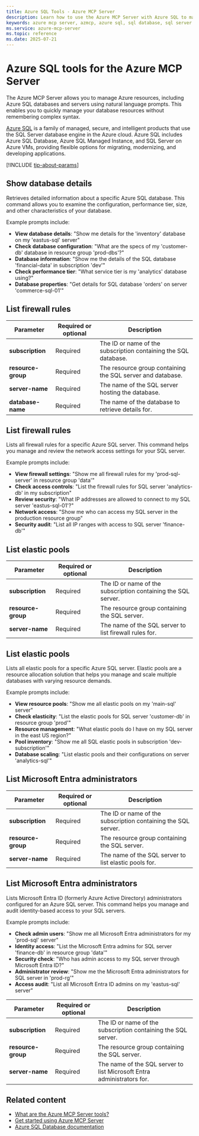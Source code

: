 ```yaml
---
title: Azure SQL Tools - Azure MCP Server
description: Learn how to use the Azure MCP Server with Azure SQL to manage your databases, servers, and other SQL resources.
keywords: azure mcp server, azmcp, azure sql, sql database, sql server
ms.service: azure-mcp-server
ms.topic: reference
ms.date: 2025-07-21
---
```


# Azure SQL tools for the Azure MCP Server

The Azure MCP Server allows you to manage Azure resources, including Azure SQL databases and servers using natural language prompts. This enables you to quickly manage your database resources without remembering complex syntax.

[Azure SQL](/azure/azure-sql/) is a family of managed, secure, and intelligent products that use the SQL Server database engine in the Azure cloud. Azure SQL includes Azure SQL Database, Azure SQL Managed Instance, and SQL Server on Azure VMs, providing flexible options for migrating, modernizing, and developing applications.

[!INCLUDE [tip-about-params](../includes/tools/parameter-consideration.md)]

## Show database details

<!-- 
azmcp sql db show --subscription
-->

Retrieves detailed information about a specific Azure SQL database. This command allows you to examine the configuration, performance tier, size, and other characteristics of your database.

Example prompts include:

- **View database details**: "Show me details for the 'inventory' database on my 'eastus-sql' server"
- **Check database configuration**: "What are the specs of my 'customer-db' database in resource group 'prod-dbs'?"
- **Database information**: "Show me the details of the SQL database 'financial-data' in subscription 'dev'"
- **Check performance tier**: "What service tier is my 'analytics' database using?"
- **Database properties**: "Get details for SQL database 'orders' on server 'commerce-sql-01'"
## List firewall rules

| Parameter | Required or optional | Description |
|-----------|-------------|-------------|
| **subscription** | Required | The ID or name of the subscription containing the SQL database. |
| **resource-group** | Required | The resource group containing the SQL server and database. |
| **server-name** | Required | The name of the SQL server hosting the database. |
| **database-name** | Required | The name of the database to retrieve details for. |


## List firewall rules

<!-- 
azmcp sql firewall-rule list --subscription
-->

Lists all firewall rules for a specific Azure SQL server. This command helps you manage and review the network access settings for your SQL server.

Example prompts include:

- **View firewall settings**: "Show me all firewall rules for my 'prod-sql-server' in resource group 'data'"
- **Check access controls**: "List the firewall rules for SQL server 'analytics-db' in my subscription"
- **Review security**: "What IP addresses are allowed to connect to my SQL server 'eastus-sql-01'?"
- **Network access**: "Show me who can access my SQL server in the production resource group"
- **Security audit**: "List all IP ranges with access to SQL server 'finance-db'"
## List elastic pools

| Parameter | Required or optional | Description |
|-----------|-------------|-------------|
| **subscription** | Required | The ID or name of the subscription containing the SQL server. |
| **resource-group** | Required | The resource group containing the SQL server. |
| **server-name** | Required | The name of the SQL server to list firewall rules for. |

## List elastic pools

<!-- 
azmcp sql elastic-pool list --subscription
-->

Lists all elastic pools for a specific Azure SQL server. Elastic pools are a resource allocation solution that helps you manage and scale multiple databases with varying resource demands.

Example prompts include:

- **View resource pools**: "Show me all elastic pools on my 'main-sql' server"
- **Check elasticity**: "List the elastic pools for SQL server 'customer-db' in resource group 'prod'"
- **Resource management**: "What elastic pools do I have on my SQL server in the east US region?"
- **Pool inventory**: "Show me all SQL elastic pools in subscription 'dev-subscription'"
- **Database scaling**: "List elastic pools and their configurations on server 'analytics-sql'"
## List Microsoft Entra administrators

| Parameter | Required or optional | Description |
|-----------|-------------|-------------|
| **subscription** | Required | The ID or name of the subscription containing the SQL server. |
| **resource-group** | Required | The resource group containing the SQL server. |
| **server-name** | Required | The name of the SQL server to list elastic pools for. |

## List Microsoft Entra administrators

<!-- 
azmcp sql server entra-admin list --subscription
-->

Lists Microsoft Entra ID (formerly Azure Active Directory) administrators configured for an Azure SQL server. This command helps you manage and audit identity-based access to your SQL servers.

Example prompts include:

- **Check admin users**: "Show me all Microsoft Entra administrators for my 'prod-sql' server"
- **Identity access**: "List the Microsoft Entra admins for SQL server 'finance-db' in resource group 'data'"
- **Security check**: "Who has admin access to my SQL server through Microsoft Entra ID?"
- **Administrator review**: "Show me the Microsoft Entra administrators for SQL server in 'prod-rg'"
- **Access audit**: "List all Microsoft Entra ID admins on my 'eastus-sql' server"


| Parameter | Required or optional | Description |
|-----------|-------------|-------------|
| **subscription** | Required | The ID or name of the subscription containing the SQL server. |
| **resource-group** | Required | The resource group containing the SQL server. |
| **server-name** | Required | The name of the SQL server to list Microsoft Entra administrators for. |


## Related content

- [What are the Azure MCP Server tools?](index.md)
- [Get started using Azure MCP Server](../get-started.md)
- [Azure SQL Database documentation](/azure/azure-sql/database/)
